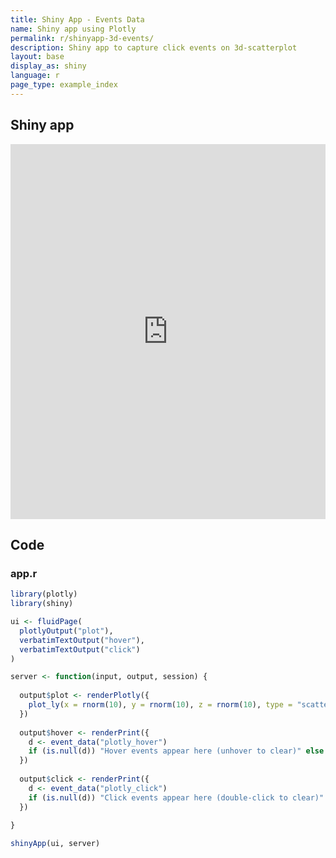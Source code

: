 ```yaml
---
title: Shiny App - Events Data
name: Shiny app using Plotly
permalink: r/shinyapp-3d-events/
description: Shiny app to capture click events on 3d-scatterplot
layout: base
display_as: shiny
language: r
page_type: example_index
---
```

## Shiny app

<iframe src="https://plotly.shinyapps.io/3D-Events/" width="100%" height= "600" scrolling="no" seamless="seamless" style="border: none"></iframe>

## Code

### app.r

```r
library(plotly)
library(shiny)

ui <- fluidPage(
  plotlyOutput("plot"),
  verbatimTextOutput("hover"),
  verbatimTextOutput("click")
)

server <- function(input, output, session) {
  
  output$plot <- renderPlotly({
    plot_ly(x = rnorm(10), y = rnorm(10), z = rnorm(10), type = "scatter3d")
  })
  
  output$hover <- renderPrint({
    d <- event_data("plotly_hover")
    if (is.null(d)) "Hover events appear here (unhover to clear)" else d
  })
  
  output$click <- renderPrint({
    d <- event_data("plotly_click")
    if (is.null(d)) "Click events appear here (double-click to clear)" else d
  })
  
}

shinyApp(ui, server)
```
